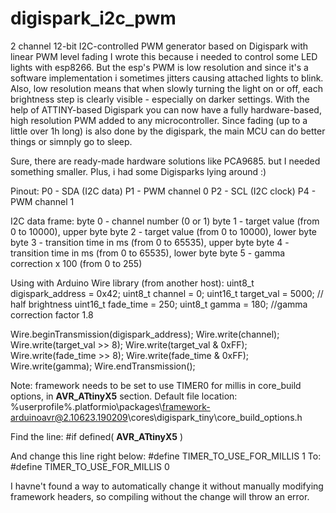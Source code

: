 # digispark_i2c_pwm

2 channel 12-bit I2C-controlled PWM generator based on Digispark with linear PWM level fading
I wrote this because i needed to control some LED lights with esp8266. But the esp's PWM is low resolution and since it's a software implementation i sometimes jitters causing attached lights to blink.\
Also, low resolution means that when slowly turning the light on or off, each brightness step is clearly visible - especially on darker settings.
With the help of ATTINY-based Digispark you can now have a fully hardware-based, high resolution PWM added to any microcontroller.
Since fading (up to a little over 1h long) is also done by the digispark, the main MCU can do better things or simnply go to sleep.

Sure, there are ready-made hardware solutions like PCA9685. but I needed something smaller. Plus, i had some Digisparks lying around :)

Pinout:
 P0 - SDA (I2C data)
 P1 - PWM channel 0
 P2 - SCL (I2C clock)
 P4 - PWM channel 1

I2C data frame:
 byte 0 - channel number (0 or 1)
 byte 1 - target value (from 0 to 10000), upper byte
 byte 2 - target value (from 0 to 10000), lower byte
 byte 3 - transition time in ms (from 0 to 65535), upper byte
 byte 4 - transition time in ms (from 0 to 65535), lower byte
 byte 5 - gamma correction x 100 (from 0 to 255)

Using with Arduino Wire library (from another host):
 uint8_t  digispark_address = 0x42;
 uint8_t  channel = 0;
 uint16_t target_val = 5000; // half brightness
 uint16_t fade_time = 250;
 uint8_t  gamma = 180; //gamma correction factor 1.8

 Wire.beginTransmission(digispark_address);
 Wire.write(channel);
 Wire.write(target_val >> 8);
 Wire.write(target_val & 0xFF);
 Wire.write(fade_time >> 8);
 Wire.write(fade_time & 0xFF);
 Wire.write(gamma);
 Wire.endTransmission();
 


Note: framework needs to be set to use TIMER0 for millis in core_build options, in __AVR_ATtinyX5__ section.
Default file location:
  %userprofile%\.platformio\packages\framework-arduinoavr@2.10623.190209\cores\digispark_tiny\core_build_options.h
  
Find the line: 
  #if defined( __AVR_ATtinyX5__ )
  
And change this line right below:
  #define TIMER_TO_USE_FOR_MILLIS   1
To:
  #define TIMER_TO_USE_FOR_MILLIS   0

I havne't found a way to automatically change it without manually modifying framework headers, so compiling without the change will throw an error.
